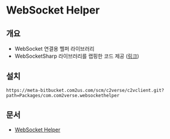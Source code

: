 # WebSocket Helper
## 개요
- WebSocket 연결용 헬퍼 라이브러리
- WebSocketSharp 라이브러리를 랩핑한 코드 제공 ([링크](https://github.com/sta/websocket-sharp))

## 설치
```
https://meta-bitbucket.com2us.com/scm/c2verse/c2vclient.git?path=Packages/com.com2verse.websockethelper
```
## 문서
- [WebSocket Helper](https://jira.com2us.com/wiki/display/C2U2VR/WebSocket+Helper)